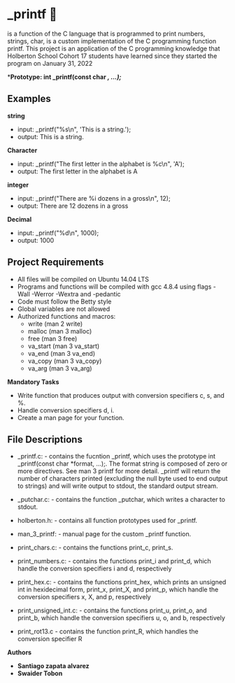 # _printf 🫡

is a function of the C language that is programmed to print numbers, strings, char, is a custom implementation of the C programming function printf. This project is an application of the C programming knowledge that Holberton School Cohort 17 students have learned since they started the program on January 31, 2022

***Prototype: int _printf(const char *, ...);***

## Examples

**string**
- input: _printf("%s\n", 'This is a string.');
- output: This is a string.

**Character**
- input: _printf("The first letter in the alphabet is %c\n", 'A');
- output: The first letter in the alphabet is A

**integer**
- input: _printf("There are %i dozens in a gross\n", 12);
- output: There are 12 dozens in a gross

**Decimal**
- input: _printf("%d\n", 1000);
- output: 1000

## Project Requirements

- All files will be compiled on Ubuntu 14.04 LTS
- Programs and functions will be compiled with gcc 4.8.4 using flags -Wall -Werror -Wextra and -pedantic
- Code must follow the Betty style
- Global variables are not allowed
- Authorized functions and macros:
  - write (man 2 write)
  - malloc (man 3 malloc)
  - free (man 3 free)
  - va_start (man 3 va_start)
  - va_end (man 3 va_end)
  - va_copy (man 3 va_copy)
  - va_arg (man 3 va_arg)

**Mandatory Tasks**

- Write function that produces output with conversion specifiers c, s, and %.
- Handle conversion specifiers d, i.
- Create a man page for your function.

## File Descriptions

- _printf.c: - contains the fucntion _printf, which uses the prototype int _printf(const char *format, ...);. The format string is composed of zero or more directives. See man 3 printf for more detail. _printf will return the number of characters printed (excluding the null byte used to end output to strings) and will write output to stdout, the standard output stream.

- _putchar.c: - contains the function _putchar, which writes a character to stdout.
- holberton.h: - contains all function prototypes used for _printf.
- man_3_printf: - manual page for the custom _printf function.
- print_chars.c: - contains the functions print_c, print_s.
- print_numbers.c: - contains the functions print_i and print_d, which handle the conversion specifiers i and d, respectively
- print_hex.c: - contains the functions print_hex, which prints an unsigned int in hexidecimal form, print_x, print_X, and print_p, which handle the conversion specifiers x, X, and p, respectively
- print_unsigned_int.c: - contains the functions print_u, print_o, and print_b, which handle the conversion specifiers u, o, and b, respectively
- print_rot13.c - contains the function print_R, which handles the conversion specifier R

**Authors**
- **Santiago zapata alvarez**
- **Swaider Tobon**

 
